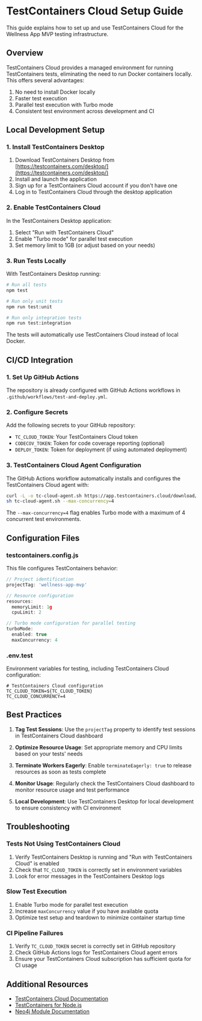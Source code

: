# TestContainers Cloud Setup Guide

This guide explains how to set up and use TestContainers Cloud for the Wellness App MVP testing infrastructure.

## Overview

TestContainers Cloud provides a managed environment for running TestContainers tests, eliminating the need to run Docker containers locally. This offers several advantages:

1. No need to install Docker locally
2. Faster test execution
3. Parallel test execution with Turbo mode
4. Consistent test environment across development and CI

## Local Development Setup

### 1. Install TestContainers Desktop

1. Download TestContainers Desktop from [https://testcontainers.com/desktop/](https://testcontainers.com/desktop/)
2. Install and launch the application
3. Sign up for a TestContainers Cloud account if you don't have one
4. Log in to TestContainers Cloud through the desktop application

### 2. Enable TestContainers Cloud

In the TestContainers Desktop application:

1. Select "Run with TestContainers Cloud"
2. Enable "Turbo mode" for parallel test execution
3. Set memory limit to 1GB (or adjust based on your needs)

### 3. Run Tests Locally

With TestContainers Desktop running:

```bash
# Run all tests
npm test

# Run only unit tests
npm run test:unit

# Run only integration tests
npm run test:integration
```

The tests will automatically use TestContainers Cloud instead of local Docker.

## CI/CD Integration

### 1. Set Up GitHub Actions

The repository is already configured with GitHub Actions workflows in `.github/workflows/test-and-deploy.yml`.

### 2. Configure Secrets

Add the following secrets to your GitHub repository:

- `TC_CLOUD_TOKEN`: Your TestContainers Cloud token
- `CODECOV_TOKEN`: Token for code coverage reporting (optional)
- `DEPLOY_TOKEN`: Token for deployment (if using automated deployment)

### 3. TestContainers Cloud Agent Configuration

The GitHub Actions workflow automatically installs and configures the TestContainers Cloud agent with:

```bash
curl -L -o tc-cloud-agent.sh https://app.testcontainers.cloud/download/testcontainers-cloud-agent.sh
sh tc-cloud-agent.sh --max-concurrency=4
```

The `--max-concurrency=4` flag enables Turbo mode with a maximum of 4 concurrent test environments.

## Configuration Files

### testcontainers.config.js

This file configures TestContainers behavior:

```javascript
// Project identification
projectTag: 'wellness-app-mvp'

// Resource configuration
resources:
  memoryLimit: 1g
  cpuLimit: 2

// Turbo mode configuration for parallel testing
turboMode:
  enabled: true
  maxConcurrency: 4
```

### .env.test

Environment variables for testing, including TestContainers Cloud configuration:

```
# TestContainers Cloud configuration
TC_CLOUD_TOKEN=${TC_CLOUD_TOKEN}
TC_CLOUD_CONCURRENCY=4
```

## Best Practices

1. **Tag Test Sessions**: Use the `projectTag` property to identify test sessions in TestContainers Cloud dashboard

2. **Optimize Resource Usage**: Set appropriate memory and CPU limits based on your tests' needs

3. **Terminate Workers Eagerly**: Enable `terminateEagerly: true` to release resources as soon as tests complete

4. **Monitor Usage**: Regularly check the TestContainers Cloud dashboard to monitor resource usage and test performance

5. **Local Development**: Use TestContainers Desktop for local development to ensure consistency with CI environment

## Troubleshooting

### Tests Not Using TestContainers Cloud

1. Verify TestContainers Desktop is running and "Run with TestContainers Cloud" is enabled
2. Check that `TC_CLOUD_TOKEN` is correctly set in environment variables
3. Look for error messages in the TestContainers Desktop logs

### Slow Test Execution

1. Enable Turbo mode for parallel test execution
2. Increase `maxConcurrency` value if you have available quota
3. Optimize test setup and teardown to minimize container startup time

### CI Pipeline Failures

1. Verify `TC_CLOUD_TOKEN` secret is correctly set in GitHub repository
2. Check GitHub Actions logs for TestContainers Cloud agent errors
3. Ensure your TestContainers Cloud subscription has sufficient quota for CI usage

## Additional Resources

- [TestContainers Cloud Documentation](https://testcontainers.com/cloud/docs/)
- [TestContainers for Node.js](https://node.testcontainers.org/)
- [Neo4j Module Documentation](https://node.testcontainers.org/modules/neo4j/)
